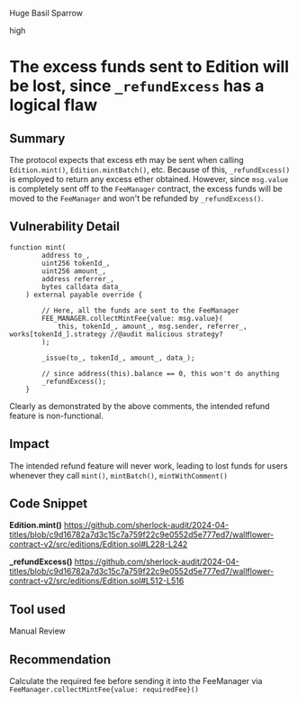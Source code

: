 Huge Basil Sparrow

high

# The excess funds sent to Edition will be lost, since `_refundExcess` has a logical flaw

## Summary
The protocol expects that excess eth may be sent when calling `Edition.mint()`, `Edition.mintBatch()`, etc. Because of this, `_refundExcess()` is employed to return any excess ether obtained. However, since `msg.value` is completely sent off to the `FeeManager` contract, the excess funds will be moved to the `FeeManager` and won't be refunded by `_refundExcess()`.

## Vulnerability Detail
```solidity
function mint(
        address to_,
        uint256 tokenId_,
        uint256 amount_,
        address referrer_,
        bytes calldata data_
    ) external payable override {

        // Here, all the funds are sent to the FeeManager
        FEE_MANAGER.collectMintFee{value: msg.value}(
            this, tokenId_, amount_, msg.sender, referrer_, works[tokenId_].strategy //@audit malicious strategy?
        );

        _issue(to_, tokenId_, amount_, data_);

        // since address(this).balance == 0, this won't do anything
        _refundExcess();
    }
```
Clearly as demonstrated by the above comments, the intended refund feature is non-functional.

## Impact
The intended refund feature will never work, leading to lost funds for users whenever they call `mint()`, `mintBatch()`, `mintWithComment()`

## Code Snippet
**Edition.mint()**
https://github.com/sherlock-audit/2024-04-titles/blob/c9d16782a7d3c15c7a759f22c9e0552d5e777ed7/wallflower-contract-v2/src/editions/Edition.sol#L228-L242

**_refundExcess()**
https://github.com/sherlock-audit/2024-04-titles/blob/c9d16782a7d3c15c7a759f22c9e0552d5e777ed7/wallflower-contract-v2/src/editions/Edition.sol#L512-L516
## Tool used

Manual Review

## Recommendation
Calculate the required fee before sending it into the FeeManager via `FeeManager.collectMintFee{value: requiredFee}()`